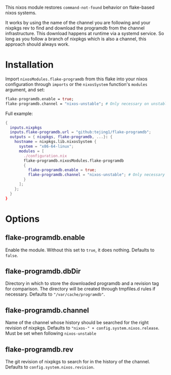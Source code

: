 This nixos module restores `command-not-found` behavior on flake-based nixos systems.

It works by using the name of the channel you are following and your nixpkgs rev to find and download the programdb from the channel infrastructure. This download happens at runtime via a systemd service. So long as you follow a branch of nixpkgs which is also a channel, this approach should always work.

# Installation

Import `nixosModules.flake-programdb` from this flake into your nixos configuration through `imports` or the `nixosSystem` function's `modules` argument, and set:

```nix
flake-programdb.enable = true;
flake-programdb.channel = "nixos-unstable"; # Only necessary on unstable. The default will work if following nixos-XX.YY.
```

Full example:
```nix
{
  inputs.nixpkgs
  inputs.flake-programdb.url = "github:tejing1/flake-programdb";
  outputs = { nixpkgs, flake-programdb, ...}: {
    hostname = nixpkgs.lib.nixosSystem {
      system = "x86-64-linux";
      modules = [
        ./configuration.nix
        flake-programdb.nixosModules.flake-programdb
        {
          flake-programdb.enable = true;
          flake-programdb.channel = "nixos-unstable"; # Only necessary on unstable. The default will work if following nixos-XX.YY.
        }
      ];
    };
  }
}
```

# Options

## flake-programdb.enable
Enable the module. Without this set to `true`, it does nothing.
Defaults to `false`.

## flake-programdb.dbDir
Directory in which to store the downloaded programdb and a revision tag for comparison. The directory will be created through tmpfiles.d rules if necessary.
Defaults to `"/var/cache/programdb"`.

## flake-programdb.channel
Name of the channel whose history should be searched for the right revision of nixpkgs.
Defaults to `"nixos-" + config.system.nixos.release`.
Must be set when following `nixos-unstable`

## flake-programdb.rev
The git revision of nixpkgs to search for in the history of the channel.
Defaults to `config.system.nixos.revision`.
